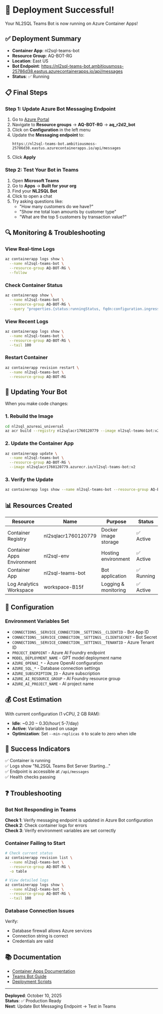# 🎉 Deployment Successful!

Your NL2SQL Teams Bot is now running on Azure Container Apps!

## ✅ Deployment Summary

- **Container App**: nl2sql-teams-bot
- **Resource Group**: AQ-BOT-RG
- **Location**: East US
- **Bot Endpoint**: https://nl2sql-teams-bot.ambitiousmoss-25786d38.eastus.azurecontainerapps.io/api/messages
- **Status**: ✅ Running

## 📋 Final Steps

### Step 1: Update Azure Bot Messaging Endpoint

1. Go to [Azure Portal](https://portal.azure.com)
2. Navigate to **Resource groups** → **AQ-BOT-RG** → **aq_r2d2_bot**
3. Click on **Configuration** in the left menu
4. Update the **Messaging endpoint** to:
   ```
   https://nl2sql-teams-bot.ambitiousmoss-25786d38.eastus.azurecontainerapps.io/api/messages
   ```
5. Click **Apply**

### Step 2: Test Your Bot in Teams

1. Open **Microsoft Teams**
2. Go to **Apps** → **Built for your org**
3. Find your **NL2SQL Bot**
4. Click to open a chat
5. Try asking questions like:
   - "How many customers do we have?"
   - "Show me total loan amounts by customer type"
   - "What are the top 5 customers by transaction value?"

## 🔍 Monitoring & Troubleshooting

### View Real-time Logs

```bash
az containerapp logs show \
  --name nl2sql-teams-bot \
  --resource-group AQ-BOT-RG \
  --follow
```

### Check Container Status

```bash
az containerapp show \
  --name nl2sql-teams-bot \
  --resource-group AQ-BOT-RG \
  --query "properties.{status:runningStatus, fqdn:configuration.ingress.fqdn, replicas:template.scale}"
```

### View Recent Logs

```bash
az containerapp logs show \
  --name nl2sql-teams-bot \
  --resource-group AQ-BOT-RG \
  --tail 100
```

### Restart Container

```bash
az containerapp revision restart \
  --name nl2sql-teams-bot \
  --resource-group AQ-BOT-RG
```

## 🔄 Updating Your Bot

When you make code changes:

### 1. Rebuild the Image

```bash
cd nl2sql_azureai_universal
az acr build --registry nl2sqlacr1760120779 --image nl2sql-teams-bot:v2 .
```

### 2. Update the Container App

```bash
az containerapp update \
  --name nl2sql-teams-bot \
  --resource-group AQ-BOT-RG \
  --image nl2sqlacr1760120779.azurecr.io/nl2sql-teams-bot:v2
```

### 3. Verify the Update

```bash
az containerapp logs show --name nl2sql-teams-bot --resource-group AQ-BOT-RG --tail 20
```

## 📊 Resources Created

| Resource | Name | Purpose | Status |
|----------|------|---------|--------|
| Container Registry | nl2sqlacr1760120779 | Docker image storage | ✅ Active |
| Container Apps Environment | nl2sql-env | Hosting environment | ✅ Active |
| Container App | nl2sql-teams-bot | Bot application | ✅ Running |
| Log Analytics Workspace | workspace-B15f | Logging & monitoring | ✅ Active |

## 🔧 Configuration

### Environment Variables Set

- `CONNECTIONS__SERVICE_CONNECTION__SETTINGS__CLIENTID` - Bot App ID
- `CONNECTIONS__SERVICE_CONNECTION__SETTINGS__CLIENTSECRET` - Bot Secret
- `CONNECTIONS__SERVICE_CONNECTION__SETTINGS__TENANTID` - Azure Tenant ID
- `PROJECT_ENDPOINT` - Azure AI Foundry endpoint
- `MODEL_DEPLOYMENT_NAME` - GPT model deployment name
- `AZURE_OPENAI_*` - Azure OpenAI configuration
- `AZURE_SQL_*` - Database connection settings
- `AZURE_SUBSCRIPTION_ID` - Azure subscription
- `AZURE_AI_RESOURCE_GROUP` - AI Foundry resource group
- `AZURE_AI_PROJECT_NAME` - AI project name

## 💰 Cost Estimation

With current configuration (1 vCPU, 2 GB RAM):
- **Idle**: ~$0.20-0.30/hour (~$5-7/day)
- **Active**: Variable based on usage
- **Optimization**: Set `--min-replicas 0` to scale to zero when idle

## 🎯 Success Indicators

✅ Container is running  
✅ Logs show "NL2SQL Teams Bot Server Starting..."  
✅ Endpoint is accessible at `/api/messages`  
✅ Health checks passing  

## ❓ Troubleshooting

### Bot Not Responding in Teams

**Check 1**: Verify messaging endpoint is updated in Azure Bot configuration  
**Check 2**: Check container logs for errors  
**Check 3**: Verify environment variables are set correctly

### Container Failing to Start

```bash
# Check current status
az containerapp revision list \
  --name nl2sql-teams-bot \
  --resource-group AQ-BOT-RG \
  -o table

# View detailed logs
az containerapp logs show \
  --name nl2sql-teams-bot \
  --resource-group AQ-BOT-RG \
  --tail 100
```

### Database Connection Issues

Verify:
- Database firewall allows Azure services
- Connection string is correct
- Credentials are valid

## 📚 Documentation

- [Container Apps Documentation](./CONTAINER_APPS_DEPLOYMENT.md)
- [Teams Bot Guide](./TEAMS_BOT_README.md)
- [Deployment Scripts](./deploy_aca_command.sh)

---

**Deployed**: October 10, 2025  
**Status**: ✅ Production Ready  
**Next**: Update Bot Messaging Endpoint → Test in Teams
